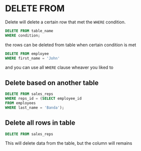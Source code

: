 # DELETE FROM
Delete will delete a certain row that met the `WHERE` condition.

```sql
DELETE FROM table_name
WHERE condition;
```

the rows can be deleted from table when certain condition is met

```sql
DELETE FROM employee
WHERE first_name = 'John'
```

and you can use all `WHERE` clause wheaver you liked to


## Delete based on another table
```sql
DELETE FROM sales_reps
WHERE reps_id = (SELECT employee_id
FROM employees
WHERE last_name = 'Banda');  
```

## Delete all rows in table
```sql
DELETE FROM sales_reps
```
This will delete data from the table, but the column will remains
